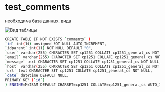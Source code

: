 # test_comments

необходима база данных. 
вида

![Вид таблицы](http://s018.radikal.ru/i518/1604/24/a8977bdaeda5.png)

```sh
CREATE TABLE IF NOT EXISTS `comments` (
`id` int(10) unsigned NOT NULL AUTO_INCREMENT,
`idparent` int(11) NOT NULL DEFAULT "0",
`user` varchar(255) CHARACTER SET cp1251 COLLATE cp1251_general_cs NOT NULL,
`email` varchar(255) CHARACTER SET cp1251 COLLATE cp1251_general_cs NOT NULL,
`message` text CHARACTER SET cp1251 COLLATE cp1251_general_cs NOT NULL,
`host` varchar(255) CHARACTER SET cp1251 COLLATE cp1251_general_cs NOT NULL,
`url` text CHARACTER SET cp1251 COLLATE cp1251_general_cs NOT NULL,
`date` datetime DEFAULT NULL,
PRIMARY KEY (`id`)
) ENGINE=MyISAM DEFAULT CHARSET=cp1251 COLLATE=cp1251_general_cs AUTO_INCREMENT=1;
```
